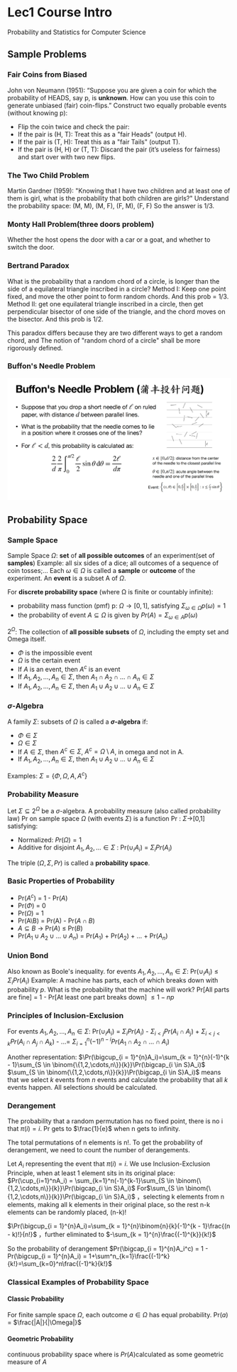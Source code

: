 # Lec1 Course Intro

Probability and Statistics for Computer Science

## Sample Problems

### Fair Coins from Biased

John von Neumann (1951): “Suppose you are given a coin for which the probability of HEADS, say p, is **unknown**. How can you use this coin to generate unbiased (fair) coin-flips.”
Construct two equally probable events (without knowing p):

- Flip the coin twice and check the pair:
- If the pair is (H, T): Treat this as a "fair Heads" (output H).
- If the pair is (T, H): Treat this as a "fair Tails" (output T).
- If the pair is (H, H) or (T, T): Discard the pair (it’s useless for fairness) and start over with two new flips.

### The Two Child Problem

Martin Gardner (1959): "Knowing that I have two children and at least one of them is girl, what is the probability that both children are girls?"
Understand the probability space:
(M, M), (M, F), (F, M), (F, F)
So the answer is 1/3.

### Monty Hall Problem(three doors problem)

Whether the host opens the door with a car or a goat, and whether to switch the door.

### Bertrand Paradox

What is the probability that a random chord of a circle, is longer than the side of a equilateral triangle inscribed in a circle?
Method I: Keep one point fixed, and move the other point to form random chords. And this prob = 1/3.
Method II: get one equilateral triangle inscribed in a circle, then get perpendicular bisector of one side of the triangle, and the chord moves on the bisector. And this prob is 1/2.

This paradox differs because they are two different ways to get a random chord, and The notion of "random chord of a
circle" shall be more rigorously defined.

### Buffon's Needle Problem

![Buffon's Needle Problem](image\lec1\BuffonProblem.png)

## Probability Space

### Sample Space
Sample Space $\Omega$: **set** of **all possible outcomes** of an experiment(set of **samples**)
Example: all six sides of a dice; all outcomes of a sequence of coin tosses;...
Each $\omega \in \Omega$ is called a **sample** or **outcome** of the experiment.
An **event** is a subset A of $\Omega$.

For **discrete probability space** (where Ω is finite or countably infinite):
- probability mass function (pmf) p: $\Omega \rightarrow[0,1]$, satisfying $\Sigma_{\omega \in \Omega}p(\omega)=1$
- the probability of event $A\subseteq \Omega$ is given by $Pr(A) = \Sigma_{\omega \in A}p(\omega)$

$2^{\Omega}$: The collection of **all possible subsets** of $\Omega$, including the empty set and Omega itself.

- $\Phi$ is the impossible event
- $\Omega$ is the certain event
- If $A$ is an event, then $A^{c}$ is an event
- If $A_1, A_2, \dots, A_n \in \Sigma$, then $A_1 \cap A_2 \cap \dots \cap A_n \in \Sigma$
- If $A_1, A_2, \dots, A_n \in \Sigma$, then $A_1 \cup A_2 \cup \dots \cup A_n \in \Sigma$

### $\sigma$-Algebra
A family $\Sigma$: subsets of $\Omega$ is called a **$\sigma$-algebra** if:
- $\Phi \in \Sigma$
- $\Omega \in \Sigma$
- If $A \in \Sigma$, then $A^{c} \in \Sigma$, $A^{c} = \Omega \setminus A$, in omega and not in A.
- If $A_1, A_2, \dots, A_n \in \Sigma$, then $A_1 \cup A_2 \cup \dots \cup A_n \in \Sigma$

Examples: $\Sigma = \{ \Phi, \Omega, A, A^{c}\}$

### Probability Measure
Let $\Sigma\subseteq 2^\Omega$ be a $\sigma$-algebra.
A probability measure (also called probability law) Pr on sample space $\Omega$ (with events $\Sigma$) is a function Pr : $\Sigma\rightarrow$[0,1] satisfying:
- Normalized: $Pr(\Omega) = 1$
- Additive for disjoint $A_{1}, A_{2}, \dots\in\Sigma$ : Pr($\cup_{i}A_{i}$) = $\Sigma_{i}Pr(A_{i})$

The triple $(\Omega, \Sigma, Pr)$ is called a **probability space**.

### Basic Properties of Probability
- Pr($A^{c}$) = 1 - Pr($A$)
- Pr($\Phi$) = 0
- Pr($\Omega$) = 1
- Pr(A\B) = Pr(A) - Pr($A\cap B$)
- $A\subseteq B$ $\rightarrow$ Pr($A$) $\leq$ Pr($B$)
- Pr($A_1 \cup A_2 \cup \dots \cup A_n$) = Pr($A_1$) + Pr($A_2$) + $\dots$ + Pr($A_n$)

### Union Bond
Also known as Boole's inequality.
for events $A_1, A_2, \dots, A_n \in \Sigma$:
Pr($\cup_{i}A_{i}$) $\leq$ $\Sigma_{i}Pr(A_{i})$
Example: A machine has parts, each of which breaks down with probability $p$.
What is the probability that the machine will work?
Pr[All parts are fine] = 1 - Pr[At least one part breaks down] $\leq 1-np$

### Principles of Inclusion-Exclusion
For events $A_1, A_2, \dots, A_n \in \Sigma$:
Pr($\cup_{i}A_{i}$) = $\Sigma_{i}Pr(A_{i})$ - $\Sigma_{i<j}Pr(A_{i}\cap A_{j})$ + $\Sigma_{i<j<k}Pr(A_{i}\cap A_{j}\cap A_{k})$ - $\dots$=
$\Sigma_{i=1}^n(-1)^{n-i}Pr(A_1\cap A_2\cap \dots \cap A_i)$

Another representation: $\Pr(\bigcup_{i = 1}^{n}A_i)=\sum_{k = 1}^{n}(-1)^{k - 1}\sum_{S \in \binom{\{1,2,\cdots,n\}}{k}}\Pr(\bigcap_{i \in S}A_i)$
$\sum_{S \in \binom{\{1,2,\cdots,n\}}{k}}\Pr(\bigcap_{i \in S}A_i)$ means that we select $k$ events from $n$ events and calculate the probability that all $k$ events happen. All selections should be calculated.

### Derangement
The probability that a random permutation has no fixed point, there is no i that $\pi(i) = i$.
Pr gets to $\frac{1}{e}$ when n gets to infinity.

The total permutations of n elements is n!.
To get the probability of derangement, we need to count the number of derangements.

Let $A_i$ representing the event that $\pi(i) = i$.
We use Inclusion-Exclusion Principle, when at least 1 element sits in its original place:
$Pr(\cup_{i=1}^nA_i) = \sum_{k=1}^n(-1)^{k-1}\sum_{S \in \binom{\{1,2,\cdots,n\}}{k}}\Pr(\bigcap_{i \in S}A_i)$
For$\sum_{S \in \binom{\{1,2,\cdots,n\}}{k}}\Pr(\bigcap_{i \in S}A_i)$ ，selecting k elements from n elements, making all k elements in their original place, so the rest n-k elements can be randomly placed, (n-k)!

$\Pr(\bigcup_{i = 1}^{n}A_i)=\sum_{k = 1}^{n}\binom{n}{k}(-1)^{k - 1}\frac{(n - k)!}{n!}$ ，further eliminated to $-\sum_{k = 1}^{n}\frac{(-1)^{k}}{k!}$

So the probability of derangement $Pr(\bigcap_{i = 1}^{n}A_i^c) = 1 - Pr(\bigcup_{i = 1}^{n}A_i) = 1+\sum^n_{k=1}\frac{(-1)^k}{k!}=\sum_{k=0}^n\frac{(-1)^k}{k!}$

### Classical Examples of Probability Space
#### Classic Probability
For finite sample space $\Omega$, each outcome $a\in\Omega$ has equal probability.
Pr($a$) = $\frac{|A|}{|\Omega|}$
#### Geometric Probability
continuous probability space where is $Pr(A)$calculated as some geometric measure of $A$
